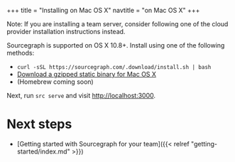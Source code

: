 +++
title = "Installing on Mac OS X"
navtitle = "on Mac OS X"
+++

Note: If you are installing a team server, consider following one of the
cloud provider installation instructions instead.

Sourcegraph is supported on OS X 10.8+. Install using one
of the following methods:

* `curl -sSL https://sourcegraph.com/.download/install.sh | bash`
* [Download a gzipped static binary for Mac OS X](https://sourcegraph.com/.download/latest/darwin-amd64/src.gz)
* (Homebrew coming soon)

Next, run `src serve` and visit
[http://localhost:3000](http://localhost:3000).

# Next steps

* [Getting started with Sourcegraph for your team]({{< relref "getting-started/index.md" >}})
